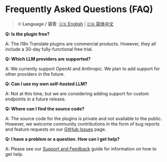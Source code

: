 # Frequently Asked Questions (FAQ)

> 🌐 **Language / 语言**: [🇺🇸 English](FAQ.md) | [🇨🇳 简体中文](FAQ.zh.md)

**Q: Is the plugin free?**

A: The i18n Translate plugins are commercial products. However, they all include a 30-day fully-functional free trial.

**Q: Which LLM providers are supported?**

A: We currently support OpenAI and Anthropic. We plan to add support for other providers in the future.

**Q: Can I use my own self-hosted LLM?**

A: Not at this time, but we are considering adding support for custom endpoints in a future release.

**Q: Where can I find the source code?**

A: The source code for the plugins is private and not available to the public. However, we welcome community contributions in the form of bug reports and feature requests on our [GitHub Issues](https://github.com/eastgatedev/i18n-translate-community/issues) page.

**Q: I have a problem or a question. How can I get help?**

A: Please see our [Support and Feedback](Support-and-Feedback) guide for information on how to get help.
